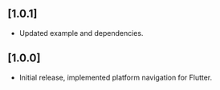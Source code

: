 ## [1.0.1]

- Updated example and dependencies.

## [1.0.0]

- Initial release, implemented platform navigation for Flutter.